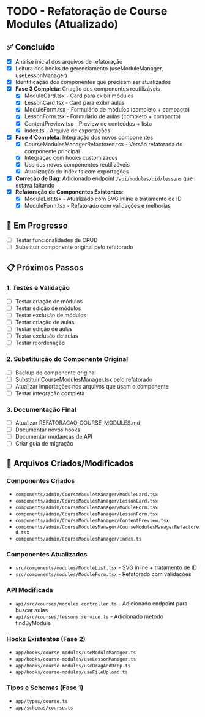 # TODO - Refatoração de Course Modules (Atualizado)

## ✅ Concluído
- [x] Análise inicial dos arquivos de refatoração
- [x] Leitura dos hooks de gerenciamento (useModuleManager, useLessonManager)
- [x] Identificação dos componentes que precisam ser atualizados
- [x] **Fase 3 Completa**: Criação dos componentes reutilizáveis
  - [x] ModuleCard.tsx - Card para exibir módulos
  - [x] LessonCard.tsx - Card para exibir aulas
  - [x] ModuleForm.tsx - Formulário de módulos (completo + compacto)
  - [x] LessonForm.tsx - Formulário de aulas (completo + compacto)
  - [x] ContentPreview.tsx - Preview de conteúdos + lista
  - [x] index.ts - Arquivo de exportações
- [x] **Fase 4 Completa**: Integração dos novos componentes
  - [x] CourseModulesManagerRefactored.tsx - Versão refatorada do componente principal
  - [x] Integração com hooks customizados
  - [x] Uso dos novos componentes reutilizáveis
  - [x] Atualização do index.ts com exportações
- [x] **Correção de Bug**: Adicionado endpoint `/api/modules/:id/lessons` que estava faltando
- [x] **Refatoração de Componentes Existentes**:
  - [x] ModuleList.tsx - Atualizado com SVG inline e tratamento de ID
  - [x] ModuleForm.tsx - Refatorado com validações e melhorias

## 🔄 Em Progresso
- [ ] Testar funcionalidades de CRUD
- [ ] Substituir componente original pelo refatorado

## 📋 Próximos Passos

### 1. Testes e Validação
- [ ] Testar criação de módulos
- [ ] Testar edição de módulos
- [ ] Testar exclusão de módulos
- [ ] Testar criação de aulas
- [ ] Testar edição de aulas
- [ ] Testar exclusão de aulas
- [ ] Testar reordenação

### 2. Substituição do Componente Original
- [ ] Backup do componente original
- [ ] Substituir CourseModulesManager.tsx pelo refatorado
- [ ] Atualizar importações nos arquivos que usam o componente
- [ ] Testar integração completa

### 3. Documentação Final
- [ ] Atualizar REFATORACAO_COURSE_MODULES.md
- [ ] Documentar novos hooks
- [ ] Documentar mudanças de API
- [ ] Criar guia de migração

## 🎯 Arquivos Criados/Modificados

### Componentes Criados
- `components/admin/CourseModulesManager/ModuleCard.tsx`
- `components/admin/CourseModulesManager/LessonCard.tsx`
- `components/admin/CourseModulesManager/ModuleForm.tsx`
- `components/admin/CourseModulesManager/LessonForm.tsx`
- `components/admin/CourseModulesManager/ContentPreview.tsx`
- `components/admin/CourseModulesManager/CourseModulesManagerRefactored.tsx`
- `components/admin/CourseModulesManager/index.ts`

### Componentes Atualizados
- `src/components/modules/ModuleList.tsx` - SVG inline + tratamento de ID
- `src/components/modules/ModuleForm.tsx` - Refatorado com validações

### API Modificada
- `api/src/courses/modules.controller.ts` - Adicionado endpoint para buscar aulas
- `api/src/courses/lessons.service.ts` - Adicionado método findByModule

### Hooks Existentes (Fase 2)
- `app/hooks/course-modules/useModuleManager.ts`
- `app/hooks/course-modules/useLessonManager.ts`
- `app/hooks/course-modules/useDragAndDrop.ts`
- `app/hooks/course-modules/useFileUpload.ts`

### Tipos e Schemas (Fase 1)
- `app/types/course.ts`
- `app/schemas/course.ts`
